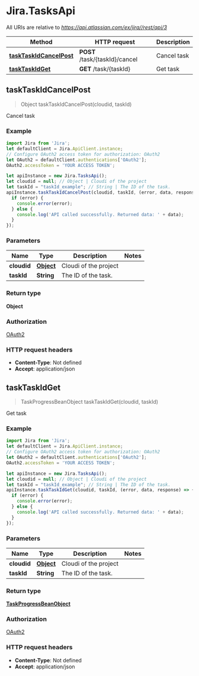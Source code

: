 # Jira.TasksApi

All URIs are relative to *https://api.atlassian.com/ex/jira//rest/api/3*

Method | HTTP request | Description
------------- | ------------- | -------------
[**taskTaskIdCancelPost**](TasksApi.md#taskTaskIdCancelPost) | **POST** /task/{taskId}/cancel | Cancel task
[**taskTaskIdGet**](TasksApi.md#taskTaskIdGet) | **GET** /task/{taskId} | Get task



## taskTaskIdCancelPost

> Object taskTaskIdCancelPost(cloudid, taskId)

Cancel task

### Example

```javascript
import Jira from 'Jira';
let defaultClient = Jira.ApiClient.instance;
// Configure OAuth2 access token for authorization: OAuth2
let OAuth2 = defaultClient.authentications['OAuth2'];
OAuth2.accessToken = 'YOUR ACCESS TOKEN';

let apiInstance = new Jira.TasksApi();
let cloudid = null; // Object | Cloudi of the project
let taskId = "taskId_example"; // String | The ID of the task.
apiInstance.taskTaskIdCancelPost(cloudid, taskId, (error, data, response) => {
  if (error) {
    console.error(error);
  } else {
    console.log('API called successfully. Returned data: ' + data);
  }
});
```

### Parameters


Name | Type | Description  | Notes
------------- | ------------- | ------------- | -------------
 **cloudid** | [**Object**](.md)| Cloudi of the project | 
 **taskId** | **String**| The ID of the task. | 

### Return type

**Object**

### Authorization

[OAuth2](../README.md#OAuth2)

### HTTP request headers

- **Content-Type**: Not defined
- **Accept**: application/json


## taskTaskIdGet

> TaskProgressBeanObject taskTaskIdGet(cloudid, taskId)

Get task

### Example

```javascript
import Jira from 'Jira';
let defaultClient = Jira.ApiClient.instance;
// Configure OAuth2 access token for authorization: OAuth2
let OAuth2 = defaultClient.authentications['OAuth2'];
OAuth2.accessToken = 'YOUR ACCESS TOKEN';

let apiInstance = new Jira.TasksApi();
let cloudid = null; // Object | Cloudi of the project
let taskId = "taskId_example"; // String | The ID of the task.
apiInstance.taskTaskIdGet(cloudid, taskId, (error, data, response) => {
  if (error) {
    console.error(error);
  } else {
    console.log('API called successfully. Returned data: ' + data);
  }
});
```

### Parameters


Name | Type | Description  | Notes
------------- | ------------- | ------------- | -------------
 **cloudid** | [**Object**](.md)| Cloudi of the project | 
 **taskId** | **String**| The ID of the task. | 

### Return type

[**TaskProgressBeanObject**](TaskProgressBeanObject.md)

### Authorization

[OAuth2](../README.md#OAuth2)

### HTTP request headers

- **Content-Type**: Not defined
- **Accept**: application/json

